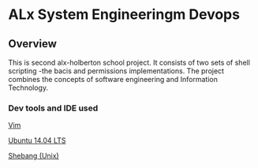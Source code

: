 # ALx System Engineeringm Devops
## Overview
This is second alx-holberton school project. It consists of two sets of shell scripting -the bacis and permissions implementations. The project combines the concepts of software engineering and Information Technology.

### Dev tools and IDE used
[Vim](https://www.vim.org/)

[Ubuntu 14.04 LTS](http://releases.ubuntu.com/trusty/)

[Shebang (Unix)](https://en.wikipedia.org/wiki/Shebang_%28Unix%29)

